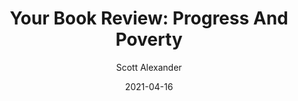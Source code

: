 ---
layout: podcast
title: "Your Book Review: Progress And Poverty"
author: Scott Alexander
description: https://astralcodexten.substack.com/p/your-book-review-progress-and-poverty
date: 2021-04-16
length: 25578074
duration: 6394
guid: your-book-review-progress-and-poverty
---
